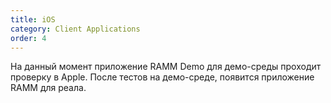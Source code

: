 ```yaml
---
title: iOS
category: Client Applications
order: 4
---
```


На данный момент приложение RAMM Demo для демо-среды проходит проверку в Apple. После тестов на демо-среде, появится приложение RAMM для реала.